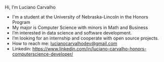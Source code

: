 Hi, I’m Luciano Carvalho

- I'm a student at the University of Nebraska-Lincoln in the Honors Program
- My major is Computer Science with minors in Math and Business
- I’m interested in data science and software development.
- I’m looking for an internship and cooperate with open source projects.
- How to reach me: lucianocarvalhodev@gmail.com
- Linkedin: https://www.linkedin.com/in/luciano-carvalho-honors-computerscience-developer/
